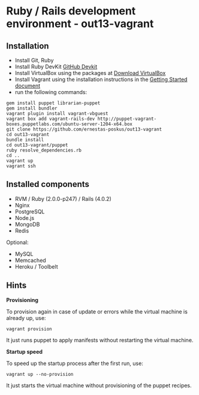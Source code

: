 Ruby / Rails development environment - out13-vagrant 
=============

Installation
------------

* Install Git, Ruby
* Install Ruby DevKit [GitHub Devkit](https://github.com/oneclick/rubyinstaller/wiki/Development-Kit)
* Install VirtualBox using the packages at [Download VirtualBox](https://www.virtualbox.org/wiki/Downloads)
* Install Vagrant using the installation instructions in the [Getting Started document](http://vagrantup.com/v1/docs/getting-started/index.html)
* run the following commands:

```shell
gem install puppet librarian-puppet
gem install bundler
vagrant plugin install vagrant-vbguest
vagrant box add vagrant-rails-dev http://puppet-vagrant-boxes.puppetlabs.com/ubuntu-server-1204-x64.box
git clone https://github.com/ernestas-poskus/out13-vagrant
cd out13-vagrant
bundle install
cd out13-vagrant/puppet
ruby resolve_dependencies.rb
cd ..
vagrant up
vagrant ssh
```

Installed components
--------------------

* RVM / Ruby (2.0.0-p247) / Rails (4.0.2)
* Nginx
* PostgreSQL
* Node.js
* MongoDB
* Redis

Optional:
* MySQL
* Memcached
* Heroku / Toolbelt

Hints
-----

**Provisioning**

To provision again in case of update or errors while the virtual machine is already up, use:

```shell
vagrant provision
```
It just runs puppet to apply manifests without restarting the virtual machine.

**Startup speed**

To speed up the startup process after the first run, use:

```shell
vagrant up --no-provision
```
It just starts the virtual machine without provisioning of the puppet recipes.
